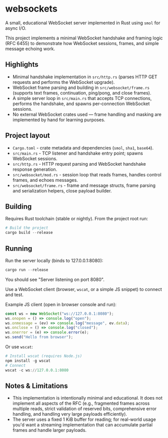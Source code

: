 # websockets

A small, educational WebSocket server implemented in Rust using `smol` for async I/O.

This project implements a minimal WebSocket handshake and framing logic (RFC 6455) to demonstrate how WebSocket sessions, frames, and simple message echoing work.

## Highlights

- Minimal handshake implementation in `src/http.rs` (parses HTTP GET requests and performs the WebSocket upgrade).
- WebSocket frame parsing and building in `src/websocket/frame.rs` (supports text frames, continuation, ping/pong, and close frames).
- A simple server loop in `src/main.rs` that accepts TCP connections, performs the handshake, and spawns per-connection WebSocket sessions.
- No external WebSocket crates used — frame handling and masking are implemented by hand for learning purposes.

## Project layout

- `Cargo.toml` - crate metadata and dependencies (`smol`, `sha1`, `base64`).
- `src/main.rs` - TCP listener and handshake entry point; spawns WebSocket sessions.
- `src/http.rs` - HTTP request parsing and WebSocket handshake response generation.
- `src/websocket/mod.rs` - session loop that reads frames, handles control frames, and echoes messages.
- `src/websocket/frame.rs` - frame and message structs, frame parsing and serialization helpers, close payload builder.

## Building

Requires Rust toolchain (stable or nightly). From the project root run:

```powershell
# Build the project
cargo build --release
```

## Running

Run the server locally (binds to 127.0.0.1:8080):

```powershell
cargo run --release
```

You should see "Server listening on port 8080".

Use a WebSocket client (browser, `wscat`, or a simple JS snippet) to connect and test.

Example JS client (open in browser console and run):

```js
const ws = new WebSocket("ws://127.0.0.1:8080");
ws.onopen = () => console.log("open");
ws.onmessage = (ev) => console.log("message", ev.data);
ws.onclose = () => console.log("closed");
ws.onerror = (e) => console.error(e);
ws.send("Hello from browser");
```

Or use `wscat`:

```powershell
# Install wscat (requires Node.js)
npm install -g wscat
# Connect
wscat -c ws://127.0.0.1:8080
```

## Notes & Limitations

- This implementation is intentionally minimal and educational. It does not implement all aspects of the RFC (e.g., fragmented frames across multiple reads, strict validation of reserved bits, comprehensive error handling, and handling very large payloads efficiently).
- The server uses a fixed 1 KiB buffer for reading; for real-world usage you'd want a streaming implementation that can accumulate partial frames and handle larger payloads.

